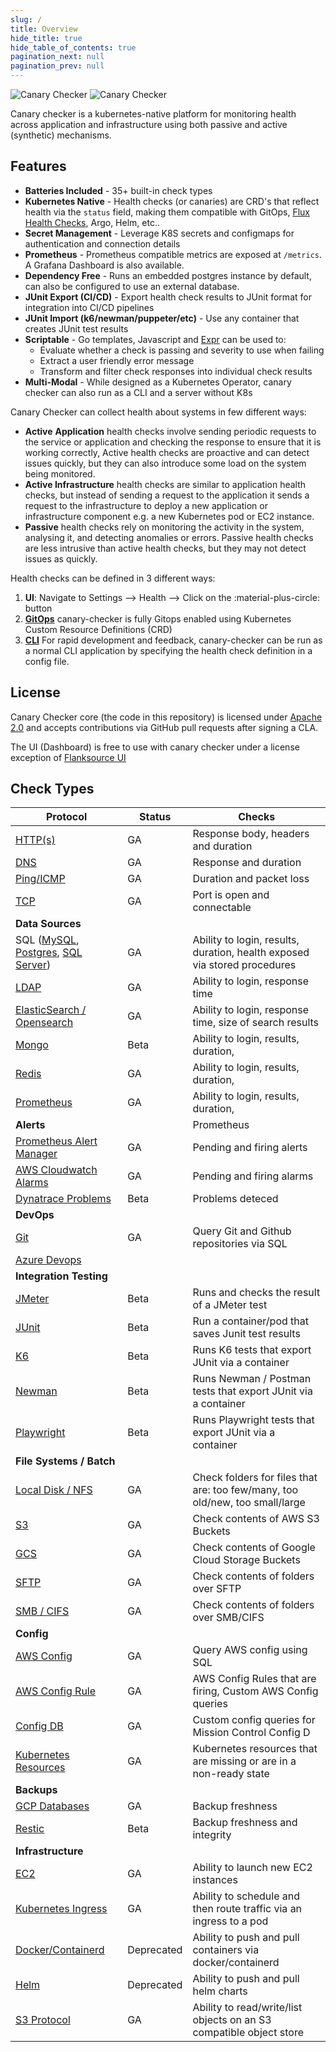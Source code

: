 ```yaml
---
slug: /
title: Overview
hide_title: true
hide_table_of_contents: true
pagination_next: null
pagination_prev: null
---
```


![Canary Checker](./images/canary-checker.svg#gh-light-mode-only)
![Canary Checker](./images/canary-checker-white.svg#gh-dark-mode-only)

Canary checker is a kubernetes-native platform for monitoring health across application and infrastructure using both passive and active (synthetic) mechanisms.

## Features

* **Batteries Included** - 35+ built-in check types
* **Kubernetes Native** - Health checks (or canaries) are CRD's that reflect health via the `status` field, making them compatible with GitOps, [Flux Health Checks](https://fluxcd.io/flux/components/kustomize/kustomization/#health-checks), Argo, Helm, etc..
* **Secret Management** - Leverage K8S secrets and configmaps for authentication and connection details
* **Prometheus** - Prometheus compatible metrics are exposed at `/metrics`.  A Grafana Dashboard is also available.
* **Dependency Free** - Runs an embedded postgres instance by default,  can also be configured to use an external database.
* **JUnit Export (CI/CD)**  - Export health check results to JUnit format for integration into CI/CD pipelines
* **JUnit Import (k6/newman/puppeter/etc)** - Use any container that creates JUnit test results
* **Scriptable** - Go templates, Javascript and [Expr](https://github.com/antonmedv/expr) can be used to:
  * Evaluate whether a check is passing and severity to use when failing
  * Extract a user friendly error message
  * Transform and filter check responses into individual check results
* **Multi-Modal** - While designed as a Kubernetes Operator, canary checker can also run as a CLI and a server without K8s

Canary Checker can collect health about systems in few different ways:

* **Active** **Application** health checks involve sending periodic requests to the service or application and checking the response to ensure that it is working correctly,  Active health checks are proactive and can detect issues quickly, but they can also introduce some load on the system being monitored.
* **Active Infrastructure** health checks are similar to application health checks, but instead of sending a request to the application it sends a request to the infrastructure to deploy a new application or infrastructure component e.g. a new Kubernetes pod or EC2 instance.
* **Passive** health checks rely on monitoring the activity in the system, analysing it, and detecting anomalies or errors. Passive health checks are less intrusive than active health checks, but they may not detect issues as quickly.

Health checks can be defined in 3 different ways:

1. **UI**: Navigate to Settings --> Health --> Click on the :material-plus-circle: button
1. **[GitOps](./concepts/gitops.md)** canary-checker is fully Gitops enabled using Kubernetes Custom Resource Definitions (CRD)
1. **[CLI](./tutorials/run.md)** For rapid development and feedback, canary-checker can be run as a normal CLI application by specifying the health check definition in a config file.

## License

Canary Checker core (the code in this repository) is licensed under [Apache 2.0](https://raw.githubusercontent.com/flanksource/canary-checker/main/LICENSE) and accepts contributions via GitHub pull requests after signing a CLA.

The UI (Dashboard) is free to use with canary checker under a license exception of [Flanksource UI](https://github.com/flanksource/flanksource-ui/blob/main/LICENSE#L7)

## Check Types

| Protocol                            | Status             | Checks |
| ----------------------------------- | ------------------ | ---- |
| [HTTP(s)](reference/http)                             | GA                 | Response body, headers and duration |
| [DNS](reference/dns)                                 | GA                 | Response and duration |
| [Ping/ICMP](reference/icmp)                            | GA | Duration and packet loss |
| [TCP](reference/tcp) | GA | Port is open and connectable |
| **Data Sources**                    |                    |      |
| SQL ([MySQL](reference/mysql), [Postgres](reference/postgres), [SQL Server](reference/mssql)) | GA | Ability to login, results, duration, health exposed via stored procedures |
| [LDAP](reference/ldap)                                | GA | Ability to login, response time |
| [ElasticSearch / Opensearch](reference/elasticsearch)           | GA | Ability to login, response time, size of search results |
| [Mongo](reference/mongo)                               | Beta | Ability to login, results, duration, |
| [Redis](reference/redis)                               | GA | Ability to login, results, duration, |
| [Prometheus](reference/prometheus) | GA | Ability to login, results, duration, |
| **Alerts**                 |                    | Prometheus |
| [Prometheus Alert Manager](reference/alert-manager) | GA | Pending and firing alerts |
| [AWS Cloudwatch Alarms](reference/cloudwatch) | GA | Pending and firing alarms |
| [Dynatrace Problems](reference/dynatrace) | Beta | Problems deteced |
| **DevOps** |  |  |
| [Git](reference/git) | GA | Query Git and Github repositories via SQL |
| [Azure Devops](reference/azure-devops) |  |  |
| **Integration Testing** |  |  |
| [JMeter](reference/jmeter) | Beta | Runs and checks the result of a JMeter test |
| [JUnit](reference/junit) | Beta | Run a container/pod that saves Junit test results |
| [K6](reference/k6) | Beta | Runs K6 tests that export JUnit via a container |
| [Newman](reference/newman) | Beta |  Runs Newman / Postman tests that export JUnit via a container  |
| [Playwright](reference/Playwright) | Beta |  Runs Playwright tests that export JUnit via a container  |
| **File Systems / Batch** |                    |      |
| [Local Disk / NFS](reference/folder)                      | GA         | Check folders for files that are:  too few/many, too old/new, too small/large |
| [S3](reference/s3-bucket) | GA | Check contents of AWS S3 Buckets |
| [GCS](reference/gcs-bucket) | GA | Check contents of Google Cloud Storage Buckets |
| [SFTP](reference/sftp) | GA | Check contents of folders over SFTP |
| [SMB / CIFS](reference/smb) | GA | Check contents of folders over SMB/CIFS |
| **Config**                          |                    |      |
| [AWS Config](reference/aws-config)                          | GA | Query AWS config using SQL |
| [AWS Config Rule](reference/aws-config-rule)                          | GA | AWS Config Rules that are firing, Custom AWS Config queries |
| [Config DB](reference/configdb)             | GA | Custom config queries for Mission Control Config D |
| [Kubernetes Resources](reference/kubernetes)                | GA | Kubernetes resources that are missing or are in a non-ready state |
| **Backups**                         |                    |      |
| [GCP Databases](reference/gcs-database-backup)  | GA | Backup freshness |
| [Restic](reference/restic)                              | Beta | Backup freshness and integrity |
| **Infrastructure** |  | |
| [EC2](reference/ec2) | GA | Ability to launch new EC2 instances |
| [Kubernetes Ingress](reference/pod) | GA | Ability to schedule and then route traffic via an ingress to a pod |
| [Docker/Containerd](reference/containerd) | Deprecated | Ability to push and pull containers via docker/containerd |
| [Helm](reference/helm) | Deprecated | Ability to push and pull helm charts |
| [S3 Protocol](reference/s3-protocol) | GA | Ability to read/write/list objects on an S3 compatible object store |
